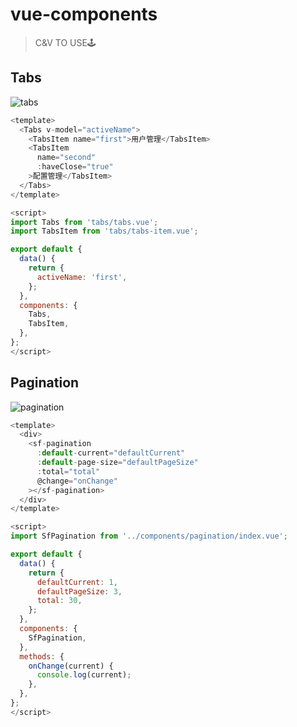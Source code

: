 # vue-components

> C&amp;V TO USE🕹

## Tabs

![tabs](https://i.loli.net/2020/04/29/vxWE8pLOKGJg3Af.png)

```javascript
<template>
  <Tabs v-model="activeName">
    <TabsItem name="first">用户管理</TabsItem>
    <TabsItem
      name="second"
      :haveClose="true"
    >配置管理</TabsItem>
  </Tabs>
</template>

<script>
import Tabs from 'tabs/tabs.vue';
import TabsItem from 'tabs/tabs-item.vue';

export default {
  data() {
    return {
      activeName: 'first',
    };
  },
  components: {
    Tabs,
    TabsItem,
  },
};
</script>
```

## Pagination

![pagination](https://i.loli.net/2020/05/09/Ot1E9ISZxiNeqUv.png)

```javascript
<template>
  <div>
    <sf-pagination
      :default-current="defaultCurrent"
      :default-page-size="defaultPageSize"
      :total="total"
      @change="onChange"
    ></sf-pagination>
  </div>
</template>

<script>
import SfPagination from '../components/pagination/index.vue';

export default {
  data() {
    return {
      defaultCurrent: 1,
      defaultPageSize: 3,
      total: 30,
    };
  },
  components: {
    SfPagination,
  },
  methods: {
    onChange(current) {
      console.log(current);
    },
  },
};
</script>
```